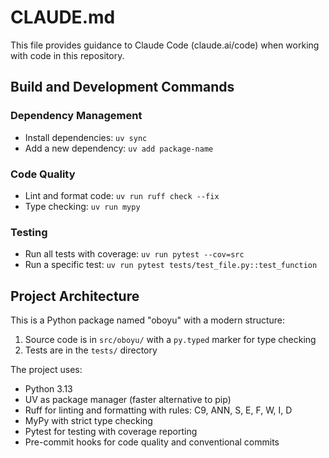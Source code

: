 # CLAUDE.md

This file provides guidance to Claude Code (claude.ai/code) when working with code in this repository.

## Build and Development Commands

### Dependency Management
- Install dependencies: `uv sync`
- Add a new dependency: `uv add package-name`

### Code Quality
- Lint and format code: `uv run ruff check --fix`
- Type checking: `uv run mypy`

### Testing
- Run all tests with coverage: `uv run pytest --cov=src`
- Run a specific test: `uv run pytest tests/test_file.py::test_function`

## Project Architecture

This is a Python package named "oboyu" with a modern structure:

1. Source code is in `src/oboyu/` with a `py.typed` marker for type checking
2. Tests are in the `tests/` directory

The project uses:
- Python 3.13
- UV as package manager (faster alternative to pip)
- Ruff for linting and formatting with rules: C9, ANN, S, E, F, W, I, D
- MyPy with strict type checking
- Pytest for testing with coverage reporting
- Pre-commit hooks for code quality and conventional commits